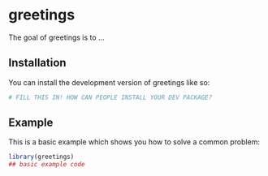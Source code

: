 
# greetings

<!-- badges: start -->
<!-- badges: end -->

The goal of greetings is to ...

## Installation

You can install the development version of greetings like so:

``` r
# FILL THIS IN! HOW CAN PEOPLE INSTALL YOUR DEV PACKAGE?
```

## Example

This is a basic example which shows you how to solve a common problem:

``` r
library(greetings)
## basic example code
```

